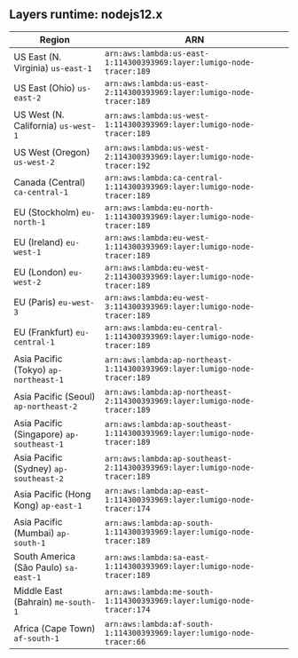 Layers runtime: nodejs12.x
----
| Region | ARN |
| --- | --- |
|US East (N. Virginia)  `us-east-1`|`arn:aws:lambda:us-east-1:114300393969:layer:lumigo-node-tracer:189`|
|US East (Ohio)  `us-east-2`|`arn:aws:lambda:us-east-2:114300393969:layer:lumigo-node-tracer:189`|
|US West (N. California)  `us-west-1`|`arn:aws:lambda:us-west-1:114300393969:layer:lumigo-node-tracer:189`|
|US West (Oregon)  `us-west-2`|`arn:aws:lambda:us-west-2:114300393969:layer:lumigo-node-tracer:192`|
|Canada (Central)  `ca-central-1`|`arn:aws:lambda:ca-central-1:114300393969:layer:lumigo-node-tracer:189`|
|EU (Stockholm)  `eu-north-1`|`arn:aws:lambda:eu-north-1:114300393969:layer:lumigo-node-tracer:189`|
|EU (Ireland)  `eu-west-1`|`arn:aws:lambda:eu-west-1:114300393969:layer:lumigo-node-tracer:189`|
|EU (London)  `eu-west-2`|`arn:aws:lambda:eu-west-2:114300393969:layer:lumigo-node-tracer:189`|
|EU (Paris)  `eu-west-3`|`arn:aws:lambda:eu-west-3:114300393969:layer:lumigo-node-tracer:189`|
|EU (Frankfurt)  `eu-central-1`|`arn:aws:lambda:eu-central-1:114300393969:layer:lumigo-node-tracer:189`|
|Asia Pacific (Tokyo)  `ap-northeast-1`|`arn:aws:lambda:ap-northeast-1:114300393969:layer:lumigo-node-tracer:189`|
|Asia Pacific (Seoul)  `ap-northeast-2`|`arn:aws:lambda:ap-northeast-2:114300393969:layer:lumigo-node-tracer:189`|
|Asia Pacific (Singapore)  `ap-southeast-1`|`arn:aws:lambda:ap-southeast-1:114300393969:layer:lumigo-node-tracer:189`|
|Asia Pacific (Sydney)  `ap-southeast-2`|`arn:aws:lambda:ap-southeast-2:114300393969:layer:lumigo-node-tracer:189`|
|Asia Pacific (Hong Kong)  `ap-east-1`|`arn:aws:lambda:ap-east-1:114300393969:layer:lumigo-node-tracer:174`|
|Asia Pacific (Mumbai)  `ap-south-1`|`arn:aws:lambda:ap-south-1:114300393969:layer:lumigo-node-tracer:189`|
|South America (São Paulo)  `sa-east-1`|`arn:aws:lambda:sa-east-1:114300393969:layer:lumigo-node-tracer:189`|
|Middle East (Bahrain)  `me-south-1`|`arn:aws:lambda:me-south-1:114300393969:layer:lumigo-node-tracer:174`|
|Africa (Cape Town)  `af-south-1`|`arn:aws:lambda:af-south-1:114300393969:layer:lumigo-node-tracer:66`|
